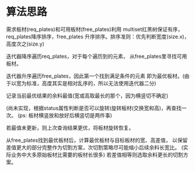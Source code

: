 # 算法思路

需求板材(req_plates)和可用板材(free_plates)利用
multiset红黑树保证有序，req_plates降序排序，free_plates
升序排序。排序准则：优先判断宽度(size.x)，高度次之(size.y)

迭代器降序遍历req_plates，对于每个遍历到的元素，
从free_plates里寻找可用板材。

迭代器升序遍历free_plates，因此第一个找到满足条件的元素
即为最优板材。(由于以宽为标准，高度其实是相对乱序的，所以无法使用迭代器二分)

记录当前最优结果的余料最值(宽或高取最长的那个，因为横竖切不确定)

(尚未实现，根据status属性判断是否可以旋转)旋转板材(交换宽和高)，再查找一次。
(ps: 板材横竖放和放好后横竖切是两件事)

若最值未更新，则上次查询结果更优，将板材旋转恢复。

从free_plates找到最优板材后，计算最优板材与目标板材的宽、高差值，
以保留差值更大的部分完整作为切割方案，次切割策略尽可能缩小后续余料长宽比。
(实际业务中大多原始板材比需要的板材长很多)
若差值相等则选取余料更长的切割方案。